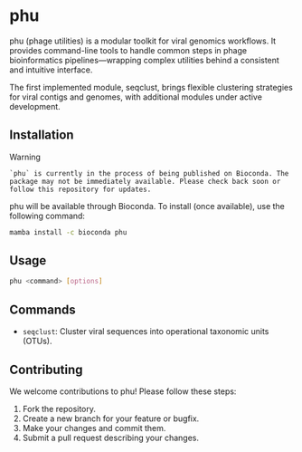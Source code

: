 # phu

phu (phage utilities) is a modular toolkit for viral genomics workflows. It provides command-line tools to handle common steps in phage bioinformatics pipelines—wrapping complex utilities behind a consistent and intuitive interface.

The first implemented module, seqclust, brings flexible clustering strategies for viral contigs and genomes, with additional modules under active development.

## Installation

> [!WARNING] 
    `phu` is currently in the process of being published on Bioconda. The package may not be immediately available. Please check back soon or follow this repository for updates.

phu will be available through Bioconda. To install (once available), use the following command:

```bash
mamba install -c bioconda phu
```

## Usage

```bash
phu <command> [options]
```

## Commands

- `seqclust`: Cluster viral sequences into operational taxonomic units (OTUs).

## Contributing

We welcome contributions to phu! Please follow these steps:

1. Fork the repository.
2. Create a new branch for your feature or bugfix.
3. Make your changes and commit them.
4. Submit a pull request describing your changes.
